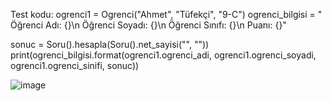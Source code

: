 
Test kodu:
ogrenci1 = Ogrenci("Ahmet", "Tüfekçi", "9-C")
ogrenci_bilgisi = " Öğrenci Adı: {}\n Öğrenci Soyadı: {}\n Öğrenci Sınıfı: {}\n Puanı: {}"

sonuc = Soru().hesapla(Soru().net_sayisi("", ""))
print(ogrenci_bilgisi.format(ogrenci1.ogrenci_adi, ogrenci1.ogrenci_soyadi, ogrenci1.ogrenci_sinifi, sonuc))

![image](https://user-images.githubusercontent.com/71087556/192098982-6b00f609-0565-4397-b234-247db4c9d57b.png)
